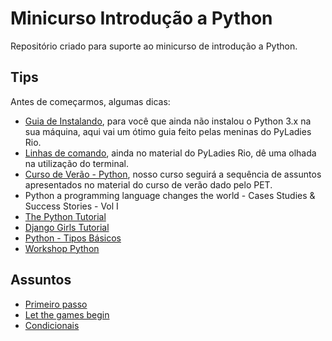# Minicurso Introdução a Python

Repositório criado para suporte ao minicurso de introdução a Python.


## Tips

Antes de começarmos, algumas dicas:


* <a href="https://github.com/PyLadiesRio/workshop-python/blob/master/instalacao.md" target="_blank">Guia de Instalando</a>, para você que ainda não instalou o Python 3.x na sua máquina, aqui vai um ótimo guia feito pelas meninas do PyLadies Rio. 
* <a href="https://github.com/PyLadiesRio/workshop-python/blob/master/linha_comando.md" target="_blank">Linhas de comando</a>, ainda no material do PyLadies Rio, dê uma olhada na utilização do terminal. 
* [Curso de Verão - Python](https://gabrielacavalcante.gitbooks.io/python/content/), nosso curso seguirá a sequência de assuntos apresentados no material do curso de verão dado pelo PET.
* Python a programming language changes the world - Cases Studies & Success Stories - Vol I
* [The Python Tutorial](https://docs.python.org/3/tutorial/)
* [Django Girls Tutorial](http://tutorial.djangogirls.org/)
* [Python - Tipos Básicos](http://www.dcc.ufrj.br/~fabiom/mab225/02tipos.pdf)
* [Workshop Python](https://github.com/PyLadiesRio/workshop-python)


## Assuntos

* [Primeiro passo](primeiro-passo.md)
* [Let the games begin](let-the-games-begin.md) 
* [Condicionais](condicionais.md) 
